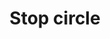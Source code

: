 ---
title: Stop circle
tags:
icon: stop-circle
svg: '<svg xmlns="http://www.w3.org/2000/svg" width="24" height="24" fill="none" viewBox="0 0 24 24" stroke-width="1.5" stroke-linecap="round" stroke-linejoin="round" stroke="currentColor"><circle cx="12" cy="12.5" r="9"/><path d="M9.5 12.5c0-1.178 0-1.768.366-2.134C10.232 10 10.822 10 12 10s1.768 0 2.134.366c.366.366.366.956.366 2.134s0 1.768-.366 2.134C13.768 15 13.178 15 12 15s-1.768 0-2.134-.366C9.5 14.268 9.5 13.678 9.5 12.5Z"/></svg>'
---
